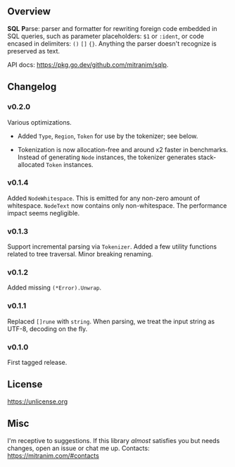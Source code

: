 ## Overview

**SQL** **P**arse: parser and formatter for rewriting foreign code embedded in SQL queries, such as parameter placeholders: `$1` or `:ident`, or code encased in delimiters: `()` `[]` `{}`. Anything the parser doesn't recognize is preserved as text.

API docs: https://pkg.go.dev/github.com/mitranim/sqlp.

## Changelog

### v0.2.0

Various optimizations.

* Added `Type`, `Region`, `Token` for use by the tokenizer; see below.

* Tokenization is now allocation-free and around x2 faster in benchmarks. Instead of generating `Node` instances, the tokenizer generates stack-allocated `Token` instances.

### v0.1.4

Added `NodeWhitespace`. This is emitted for any non-zero amount of whitespace. `NodeText` now contains only non-whitespace. The performance impact seems negligible.

### v0.1.3

Support incremental parsing via `Tokenizer`. Added a few utility functions related to tree traversal. Minor breaking renaming.

### v0.1.2

Added missing `(*Error).Unwrap`.

### v0.1.1

Replaced `[]rune` with `string`. When parsing, we treat the input string as UTF-8, decoding on the fly.

### v0.1.0

First tagged release.

## License

https://unlicense.org

## Misc

I'm receptive to suggestions. If this library _almost_ satisfies you but needs changes, open an issue or chat me up. Contacts: https://mitranim.com/#contacts
